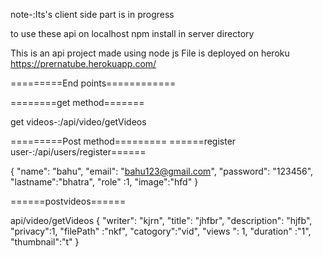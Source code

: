 note-:Its's client side part is in progress

to use these api on localhost 
npm install in server directory

This is an api project made using node js
File is deployed on heroku
https://prernatube.herokuapp.com/



=========End points============


 ========get method=======
 
 

 
 
 get videos-:/api/video/getVideos
 

 
 
=========Post method=========
======register user-:/api/users/register======

{
	  "name": "bahu",
    "email": "bahu123@gmail.com",
    "password": "123456",
    "lastname":"bhatra",
    "role" :1,
    "image":"hfd"
}







======postvideos======


api/video/getVideos
 {
	  "writer": "kjrn",
    "title": "jhfbr",
    "description": "hjfb",
    "privacy":1,
    "filePath" :"nkf",
    "catogory":"vid",
    "views ": 1,
    "duration" :"1",
    "thumbnail":"t" 
}
 
 
 
 
